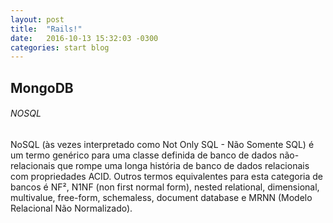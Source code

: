 ```yaml
---
layout: post
title:  "Rails!"
date:   2016-10-13 15:32:03 -0300
categories: start blog
---
```

## MongoDB

###### NOSQL
NoSQL (às vezes interpretado como Not Only SQL - Não Somente SQL) é um termo genérico para uma classe definida de banco de dados não-relacionais que rompe uma longa história de banco de dados relacionais com propriedades ACID. Outros termos equivalentes para esta categoria de bancos é NF², N1NF (non first normal form), nested relational, dimensional, multivalue, free-form, schemaless, document database e MRNN (Modelo Relacional Não Normalizado).



